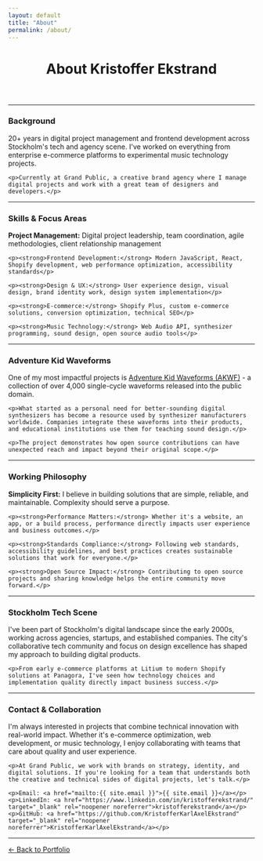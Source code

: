 ```yaml
---
layout: default
title: "About"
permalink: /about/
---
```


<header>
  <h1>About Kristoffer Ekstrand</h1>
</header>

<hr>

<main id="main">
  <section>
    <h3>Background</h3>
    <p>20+ years in digital project management and frontend development across Stockholm's tech and agency scene. I've worked on everything from enterprise e-commerce platforms to experimental music technology projects.</p>
    
    <p>Currently at Grand Public, a creative brand agency where I manage digital projects and work with a great team of designers and developers.</p>
  </section>

  <hr>

  <section>
    <h3>Skills & Focus Areas</h3>
    <p><strong>Project Management:</strong> Digital project leadership, team coordination, agile methodologies, client relationship management</p>
    
    <p><strong>Frontend Development:</strong> Modern JavaScript, React, Shopify development, web performance optimization, accessibility standards</p>
    
    <p><strong>Design & UX:</strong> User experience design, visual design, brand identity work, design system implementation</p>
    
    <p><strong>E-commerce:</strong> Shopify Plus, custom e-commerce solutions, conversion optimization, technical SEO</p>
    
    <p><strong>Music Technology:</strong> Web Audio API, synthesizer programming, sound design, open source audio tools</p>
  </section>

  <hr>

  <section>
    <h3>Adventure Kid Waveforms</h3>
    <p>One of my most impactful projects is <a href="https://www.adventurekid.se/akrt/waveforms/adventure-kid-waveforms/" target="_blank" rel="noopener noreferrer">Adventure Kid Waveforms (AKWF)</a> - a collection of over 4,000 single-cycle waveforms released into the public domain.</p>
    
    <p>What started as a personal need for better-sounding digital synthesizers has become a resource used by synthesizer manufacturers worldwide. Companies integrate these waveforms into their products, and educational institutions use them for teaching sound design.</p>
    
    <p>The project demonstrates how open source contributions can have unexpected reach and impact beyond their original scope.</p>
  </section>

  <hr>

  <section>
    <h3>Working Philosophy</h3>
    <p><strong>Simplicity First:</strong> I believe in building solutions that are simple, reliable, and maintainable. Complexity should serve a purpose.</p>
    
    <p><strong>Performance Matters:</strong> Whether it's a website, an app, or a build process, performance directly impacts user experience and business outcomes.</p>
    
    <p><strong>Standards Compliance:</strong> Following web standards, accessibility guidelines, and best practices creates sustainable solutions that work for everyone.</p>
    
    <p><strong>Open Source Impact:</strong> Contributing to open source projects and sharing knowledge helps the entire community move forward.</p>
  </section>

  <hr>

  <section>
    <h3>Stockholm Tech Scene</h3>
    <p>I've been part of Stockholm's digital landscape since the early 2000s, working across agencies, startups, and established companies. The city's collaborative tech community and focus on design excellence has shaped my approach to building digital products.</p>
    
    <p>From early e-commerce platforms at Litium to modern Shopify solutions at Panagora, I've seen how technology choices and implementation quality directly impact business success.</p>
  </section>

  <hr>

  <section>
    <h3>Contact & Collaboration</h3>
    <p>I'm always interested in projects that combine technical innovation with real-world impact. Whether it's e-commerce optimization, web development, or music technology, I enjoy collaborating with teams that care about quality and user experience.</p>
    
    <p>At Grand Public, we work with brands on strategy, identity, and digital solutions. If you're looking for a team that understands both the creative and technical sides of digital projects, let's talk.</p>
    
    <p>Email: <a href="mailto:{{ site.email }}">{{ site.email }}</a></p>
    <p>LinkedIn: <a href="https://www.linkedin.com/in/kristofferekstrand/" target="_blank" rel="noopener noreferrer">kristofferekstrand</a></p>
    <p>GitHub: <a href="https://github.com/KristofferKarlAxelEkstrand" target="_blank" rel="noopener noreferrer">KristofferKarlAxelEkstrand</a></p>
  </section>
</main>

<hr>

<footer>
  <p><a href="{{ '/' | relative_url }}">&larr; Back to Portfolio</a></p>
</footer>
